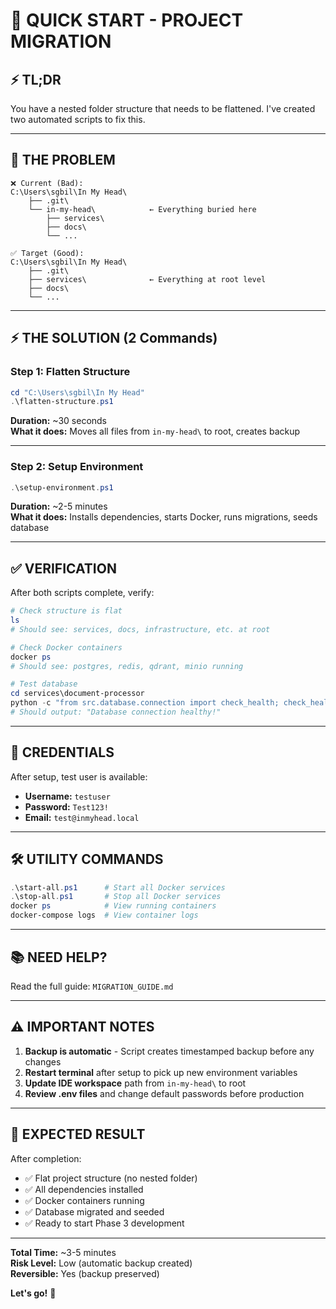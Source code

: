 # 🚀 QUICK START - PROJECT MIGRATION

## ⚡ TL;DR

You have a nested folder structure that needs to be flattened. I've created two automated scripts to fix this.

---

## 📝 THE PROBLEM

```
❌ Current (Bad):
C:\Users\sgbil\In My Head\
    ├── .git\
    └── in-my-head\            ← Everything buried here
        ├── services\
        ├── docs\
        └── ...

✅ Target (Good):
C:\Users\sgbil\In My Head\
    ├── .git\
    ├── services\              ← Everything at root level
    ├── docs\
    └── ...
```

---

## ⚡ THE SOLUTION (2 Commands)

### **Step 1: Flatten Structure**
```powershell
cd "C:\Users\sgbil\In My Head"
.\flatten-structure.ps1
```
**Duration:** ~30 seconds  
**What it does:** Moves all files from `in-my-head\` to root, creates backup

---

### **Step 2: Setup Environment**
```powershell
.\setup-environment.ps1
```
**Duration:** ~2-5 minutes  
**What it does:** Installs dependencies, starts Docker, runs migrations, seeds database

---

## ✅ VERIFICATION

After both scripts complete, verify:

```powershell
# Check structure is flat
ls
# Should see: services, docs, infrastructure, etc. at root

# Check Docker containers
docker ps
# Should see: postgres, redis, qdrant, minio running

# Test database
cd services\document-processor
python -c "from src.database.connection import check_health; check_health()"
# Should output: "Database connection healthy!"
```

---

## 🔑 CREDENTIALS

After setup, test user is available:
- **Username:** `testuser`
- **Password:** `Test123!`
- **Email:** `test@inmyhead.local`

---

## 🛠️ UTILITY COMMANDS

```powershell
.\start-all.ps1      # Start all Docker services
.\stop-all.ps1       # Stop all Docker services
docker ps            # View running containers
docker-compose logs  # View container logs
```

---

## 📚 NEED HELP?

Read the full guide: `MIGRATION_GUIDE.md`

---

## ⚠️ IMPORTANT NOTES

1. **Backup is automatic** - Script creates timestamped backup before any changes
2. **Restart terminal** after setup to pick up new environment variables
3. **Update IDE workspace** path from `in-my-head\` to root
4. **Review .env files** and change default passwords before production

---

## 🎯 EXPECTED RESULT

After completion:
- ✅ Flat project structure (no nested folder)
- ✅ All dependencies installed
- ✅ Docker containers running
- ✅ Database migrated and seeded
- ✅ Ready to start Phase 3 development

---

**Total Time:** ~3-5 minutes  
**Risk Level:** Low (automatic backup created)  
**Reversible:** Yes (backup preserved)

**Let's go!** 🚀
